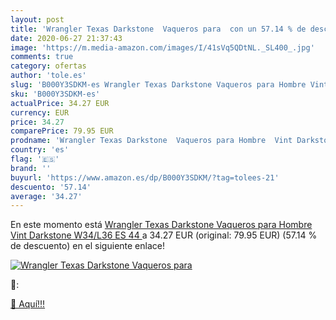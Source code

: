 ```yaml
---
layout: post
title: 'Wrangler Texas Darkstone  Vaqueros para  con un 57.14 % de descuento'
date: 2020-06-27 21:37:43
image: 'https://m.media-amazon.com/images/I/41sVq5QDtNL._SL400_.jpg'
comments: true
category: ofertas
author: 'tole.es'
slug: 'B000Y3SDKM-es Wrangler Texas Darkstone Vaqueros para Hombre Vint...'
sku: 'B000Y3SDKM-es'
actualPrice: 34.27 EUR
currency: EUR
price: 34.27
comparePrice: 79.95 EUR
prodname: 'Wrangler Texas Darkstone  Vaqueros para Hombre  Vint Darkstone  W34/L36  ES 44 '
country: 'es'
flag: '🇪🇸'
brand: ''
buyurl: 'https://www.amazon.es/dp/B000Y3SDKM/?tag=tolees-21'
descuento: '57.14'
average: '34.27'
---
```


En este momento está [Wrangler Texas Darkstone  Vaqueros para Hombre  Vint Darkstone  W34/L36  ES 44 ](https://www.amazon.es/dp/B000Y3SDKM/?tag=tolees-21) a 34.27 EUR (original: 79.95 EUR) (57.14 %  de descuento) en el siguiente enlace!

[![Wrangler Texas Darkstone  Vaqueros para ](https://m.media-amazon.com/images/I/41sVq5QDtNL._SL400_.jpg)](https://www.amazon.es/dp/B000Y3SDKM/?tag=tolees-21)

🔎:


[🛒 Aquí!!!](https://www.amazon.es/dp/B000Y3SDKM/?tag=tolees-21)
